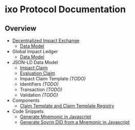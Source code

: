 # ixo Protocol Documentation

## Overview
* [Decentralized Impact Exchange](./components/Decentralized%20Impact%20Exchange%20(DIX).md)
  * [Data Model](./diagrams/DIX_DataModel.png)
* Global Impact Ledger
  * [Data Model](./diagrams/GIL_DataModel.png)
* JSON-LD Data Model
  * [Impact Claim](./datamodels/Impact%20Claim.md)
  * [Evaluation Claim](./datamodels/Evaluation%20Claim.md)
  * Impact Claim Template *(TODO)*
  * Identifiers *(TODO)*
  * Transaction *(TODO)*
  * Validation *(TODO)*
* Components
  * [Claim Template and Claim Template Registry](./components/Claim%20Template%20and%20Claim%20Template%20Registry.md)
* Code Snippets
  * [Generate Mnemonic in Javascript](https://gist.github.com/cedricf/d37cb9abff0b2446757d225a43830eb8)
  * [Generate Sovrin DID from a Mnemonic in Javascript](https://gist.github.com/cedricf/ca80d320eaafda3232036d06737e587c)
   
